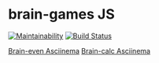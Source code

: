 # brain-games JS

[![Maintainability](https://api.codeclimate.com/v1/badges/58f910ad3840209d0d0b/maintainability)](https://codeclimate.com/github/sergey-ag/frontend-project-lvl1/maintainability)
[![Build Status](https://travis-ci.org/sergey-ag/frontend-project-lvl1.svg?branch=master)](https://travis-ci.org/sergey-ag/frontend-project-lvl1)

[Brain-even Asciinema](https://asciinema.org/a/N6s1jNrookXyQAmmMI1Uoyhgy)
[Brain-calc Asciinema](https://asciinema.org/a/l1jiNQsu8L4gQSrdhOAICYGTB)
